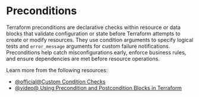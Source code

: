# Preconditions

Terraform preconditions are declarative checks within resource or data blocks that validate configuration or state before Terraform attempts to create or modify resources. They use condition arguments to specify logical tests and `error_message` arguments for custom failure notifications. Preconditions help catch misconfigurations early, enforce business rules, and ensure dependencies are met before resource operations.

Learn more from the following resources:

- [@official@Custom Condition Checks](https://developer.hashicorp.com/terraform/language/values/outputs#custom-condition-checks)
- [@video@ Using Precondition and Postcondition Blocks in Terraform](https://www.youtube.com/watch?v=55ZLu8tSnvk)